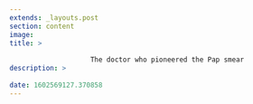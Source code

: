```yaml
--- 
extends: _layouts.post 
section: content 
image:  
title: > 
  
                    The doctor who pioneered the Pap smear                 
description: > 
   
date: 1602569127.370858 
--- 
```

